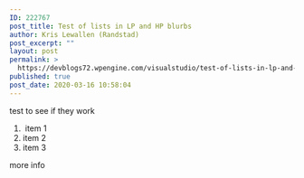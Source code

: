 ```yaml
---
ID: 222767
post_title: Test of lists in LP and HP blurbs
author: Kris Lewallen (Randstad)
post_excerpt: ""
layout: post
permalink: >
  https://devblogs72.wpengine.com/visualstudio/test-of-lists-in-lp-and-hp-blurbs/
published: true
post_date: 2020-03-16 10:58:04
---
```

test to see if they work

1.   item 1
2.  item 2
3.  item 3

more info